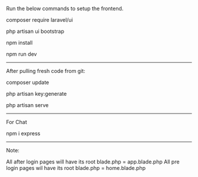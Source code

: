 Run the below commands to setup the frontend.

composer require laravel/ui

php artisan ui bootstrap

npm install

npm run dev

--------------------------------------------------------------
After pulling fresh code from git:

composer update

php artisan key:generate

php artisan serve


--------------------------------------------------------------
For Chat 

npm i express


--------------------------------------------------------------
Note:

All after login pages will have its root blade.php = app.blade.php
All pre login pages wil have its root blade.php = home.blade.php
